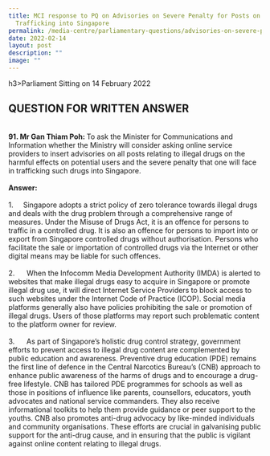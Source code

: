 ```yaml
---
title: MCI response to PQ on Advisories on Severe Penalty for Posts on Drugs
  Trafficking into Singapore
permalink: /media-centre/parliamentary-questions/advisories-on-severe-penalty-for-posts-on-drug-trafficking/
date: 2022-02-14
layout: post
description: ""
image: ""
---
```

h3&gt;Parliament Sitting on 14 February 2022
<h2>QUESTION FOR WRITTEN ANSWER</h2>
<br>
<strong>91. Mr Gan Thiam Poh<strong>:&nbsp;</strong></strong>To ask the Minister for Communications and Information whether the Ministry will consider asking online service providers to insert advisories on all posts relating to illegal drugs on the harmful effects on potential users and the severe penalty that one will face in trafficking such drugs into Singapore.<br>
<br>
<strong>Answer:<br>
<br>
</strong>
<div>
<div>1.<span style="white-space: pre;">		</span>Singapore adopts a strict policy of zero tolerance towards illegal drugs and deals with the drug problem through a comprehensive range of measures. Under the Misuse of Drugs Act, it is an offence for persons to traffic in a controlled drug. It is also an offence for persons to import into or export from Singapore controlled drugs without authorisation. Persons who facilitate the sale or importation of controlled drugs via the Internet or other digital means may be liable for such offences.<br>
<br>
2.<span style="white-space: pre;">		</span>When the Infocomm Media Development Authority (IMDA) is alerted to websites that make illegal drugs easy to acquire in Singapore or promote illegal drug use, it will direct Internet Service Providers to block access to such websites under the Internet Code of Practice (ICOP). Social media platforms generally also have policies prohibiting the sale or promotion of illegal drugs. Users of those platforms may report such problematic content to the platform owner for review.&nbsp;<br>
<br>
3.<span style="white-space: pre;">		</span>As part of Singapore’s holistic drug control strategy, government efforts to prevent access to illegal drug content are complemented by public education and awareness. Preventive drug education (PDE) remains the first line of defence in the Central Narcotics Bureau’s (CNB) approach to enhance public awareness of the harms of drugs and to encourage a drug-free lifestyle. CNB has tailored PDE programmes for schools as well as those in positions of influence like parents, counsellors, educators, youth advocates and national service commanders. They also receive informational toolkits to help them provide guidance or peer support to the youths. CNB also promotes anti-drug advocacy by like-minded individuals and community organisations. These efforts are crucial in galvanising public support for the anti-drug cause, and in ensuring that the public is vigilant against online content relating to illegal drugs.<br>
<div>&nbsp;</div>
</div>
</div>